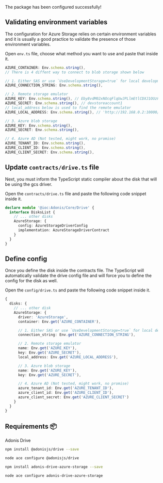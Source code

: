 The package has been configured successfully!

## Validating environment variables

The configuration for Azure Storage relies on certain environment variables and it is usually a good practice to validate the presence of those environment variables.

Open `env.ts` file, choose what method you want to use and paste that inside it.

```ts
AZURE_CONTAINER: Env.schema.string(),
// There is 4 diffent way to connect to blob storage shown below

// 1. Either SAS or use `UseDevelopmentStorage=true` for local development
AZURE_CONNECTION_STRING: Env.schema.string(),

// 2. Remote storage emulator
AZURE_KEY: Env.schema.string(), // Eby8vdM02xNOcqFlqUwJPLlmEtlCDXJ1OUzFT50uSRZ6IFsuFq2UVErCz4I6tq/K1SZFPTOtr/KBHBeksoGMGw==
AZURE_SECRET: Env.schema.string(), // devstoreaccount1
// local_address below is used to find the remote emulator
AZURE_LOCAL_ADDRESS: Env.schema.string(), // 'http://192.168.0.2:10000/devstoreaccount1'

// 3. Azure blob storage
AZURE_KEY: Env.schema.string(),
AZURE_SECRET: Env.schema.string(),

// 4. Azure AD (Not tested, might work, no promise)
AZURE_TENANT_ID: Env.schema.string(),
AZURE_CLIENT_ID: Env.schema.string(),
AZURE_CLIENT_SECRET: Env.schema.string(),
```

## Update `contracts/drive.ts` file

Next, you must inform the TypeScript static compiler about the disk that will be using the gcs driver.

Open the `contracts/drive.ts` file and paste the following code snippet inside it.

```ts
declare module '@ioc:Adonis/Core/Drive' {
  interface DisksList {
    // ... other disks
    AzureStorage: {
      config: AzureStorageDriverConfig
      implementation: AzureStorageDriverContract
    }
  }
}
```

## Define config

Once you define the disk inside the contracts file. The TypeScript will automatically validate the drive config file and will force you to define the config for the disk as well.

Open the `config/drive.ts` and paste the following code snippet inside it.

```ts
{
  disks: {
    // ... other disk
    AzureStorage: {
      driver: 'AzureStorage',
      container: Env.get('AZURE_CONTAINER'),

      // 1. Either SAS or use `UseDevelopmentStorage=true` for local development
      connection_string: Env.get('AZURE_CONNECTION_STRING'),

      // 2. Remote storage emulator
      name: Env.get('AZURE_KEY'),
      key: Env.get('AZURE_SECRET'),
      local_address: Env.get('AZURE_LOCAL_ADDRESS'),

      // 3. Azure blob storage
      name: Env.get('AZURE_KEY'),
      key: Env.get('AZURE_SECRET'),

      // 4. Azure AD (Not tested, might work, no promise)
      azure_tenant_id: Env.get('AZURE_TENANT_ID'),
      azure_client_id: Env.get('AZURE_CLIENT_ID'),
      azure_client_secret: Env.get('AZURE_CLIENT_SECRET')
    }
  }
}
```

## Requirements 📦
Adonis Drive
```sh
npm install @adonisjs/drive --save

node ace configure @adonisjs/drive
````

```sh
npm install adonis-drive-azure-storage --save

node ace configure adonis-drive-azure-storage
```
